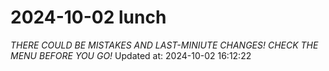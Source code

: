 # 2024-10-02 lunch
*THERE COULD BE MISTAKES AND LAST-MINIUTE CHANGES! CHECK THE MENU BEFORE YOU GO!*
Updated at: 2024-10-02 16:12:22
